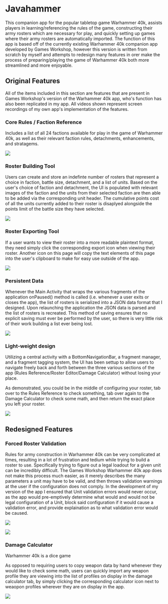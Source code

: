 

# Javahammer

This companion app for the popular tabletop game Warhammer 40k, assists players in learning/referencing the rules of the game, constructing their army rosters which are necessary for play, and quickly setting up games where their army rosters are automatically imported. The function of this app is based off of the currently existing Warhammer 40k companion app developed by Games Workshop, however this version is written from scratch by myself and attempts to redesign many features in orer make the process of preparing/playing the game of Warhammer 40k both more streamlined and more enjoyable.


## Original Features

All of the items included in this section are features that are present in Games Workshop's version of the Warhammer 40k app, who's function has also been replicated in my app. All videos shown represent screen recordings of my own app's implementation of the features.


### Core Rules / Faction Reference

Includes a list of all 24 factions available for play in the game of Warhammer 40k, as well as their relevant faction rules, detachments, enhancements, and stratagems.

![](https://media.giphy.com/media/v1.Y2lkPTc5MGI3NjExZGUzMGZoanB0ZWs2NXBvY2hxOHptMzhjdnp5amNqZXVkeHcwb3VociZlcD12MV9pbnRlcm5hbF9naWZfYnlfaWQmY3Q9Zw/A0k1yWVZYsXY5dyIdd/giphy.gif)




### Roster Building Tool

Users can create and store an indefinte number of rosters that represent a choice in faction, battle size, detachment, and a list of units. Based on the user's choice of faction and detachment, the UI is populated with relevant images of the faction and the units from their selected faction are then able to be added via the corresponding unit header. The cumulative points cost of all the units currently added to their roster is disaplyed alongside the points limit of the battle size they have selected.

![](https://media.giphy.com/media/v1.Y2lkPTc5MGI3NjExNmxjaDFzNzhobzJwY2cyeWY4YXE4bXVjcHl0MTM0NjJldmdscmgwaiZlcD12MV9pbnRlcm5hbF9naWZfYnlfaWQmY3Q9Zw/ykoqfwfNowZT0v6PqS/giphy.gif)

### Roster Exporting Tool

If a user wants to view their roster into a more readable plaintext format, they need simply click the corresponding export icon when viewing their roster. Another icon on this page will copy the text elements of this page into the user's clipboard to make for easy use outside of the app.

![](https://media.giphy.com/media/v1.Y2lkPTc5MGI3NjExZTM3Y2piNTViZmVteTBjanQ0ZWt5dmtuZDVqbHZpYXBmYW1wOWtuNiZlcD12MV9pbnRlcm5hbF9naWZfYnlfaWQmY3Q9Zw/BbKa6IF7qVU5yymwqG/giphy.gif)


### Persistent Data 

Whenever the Main Activity that wraps the various fragments of the application onPaused() method is called (i.e. whenever a user exits or closes the app), the list of rosters is serialized into a JSON data format that I designed. Upon relaunching the application the JSON data is parsed and the list of rosters is recreated. This method of saving ensures that no explicit saving must ever be performed by the user, so there is very little risk of their work building a list ever being lost.

![](https://media.giphy.com/media/v1.Y2lkPTc5MGI3NjExazU3dHM3eHF0M2d5NjdkMHYwdnNqODcyZWp1NjRmZXBhZmgxN2E4aSZlcD12MV9pbnRlcm5hbF9naWZfYnlfaWQmY3Q9Zw/Wu5yLgV5rVIspxYV9h/giphy.gif)

### Light-weight design

Utilizing a central activity with a BottomNavigationBar, a fragment manager, and a fragment tagging system, the UI has been settup to allow users to navigate freely back and forth between the three various sections of the app (Rules Reference/Roster Editor/Damage Calculator) without losing your place.

As demonstrated, you could be in the middle of configuring your roster, tab over to the Rules Reference to check something, tab over again to the Damage Calculator to check some math, and then return the exact place you left your roster.

![](https://media.giphy.com/media/v1.Y2lkPTc5MGI3NjExeDUzbWhrcXBiMzVlZTYyZ2g1MXpvbXVsMHVxNDAxZjF0eTk4NTM2bCZlcD12MV9pbnRlcm5hbF9naWZfYnlfaWQmY3Q9Zw/FWnDhE50q8gMn38w0Q/giphy.gif)





## Redesigned Features


### Forced Roster Validation

Rules for army construction in Warhammer 40k can be very complicated at times, resulting in a lot of frustration and tedium while trying to build a roster to use. Specifically trying to figure out a legal loadout for a given unit can be incredibly difficult. The Games Workshop Warhammer 40k app does not make this process much easier, as it merely describes the many parameters a unit may have to be valid, and then throws validation warnings at the user if the configuration does not comply. In the development of my version of the app I ensured that Unit validation errors would never occur, as the app would pre-emptively determine what would and would not be legal configuration of a Unit, block said configuration if it would cause a validation error, and provide explaination as to what validation error would be caused.

![](https://media.giphy.com/media/v1.Y2lkPTc5MGI3NjExbGc3M25nZzcxaDM5bXowMjh2dnI4NmVtemN5aW0zdWVyYjA0dmIxMiZlcD12MV9pbnRlcm5hbF9naWZfYnlfaWQmY3Q9Zw/tJ142vpaQ65IeO54dt/giphy.gif) 

![](https://media.giphy.com/media/v1.Y2lkPTc5MGI3NjExOGwxaG10aXlmdzBrMmJydDNyYWVwMzZheWhrcWtndnJ6eXM5ZXh5NCZlcD12MV9pbnRlcm5hbF9naWZfYnlfaWQmY3Q9Zw/GbCX49RxnkCgF58tBQ/giphy.gif)


### Damage Calculator

Warhammer 40k is a dice game 

As opposed to requiring users to copy weapon data by hand whenever they would like to check some math, users can quickly import any weapon profile they are viewing into the list of profiles on display in the damage calculator tab, by simply clicking the corresponding calculator icon next to weaopon profiles wherever they are on display in the app. 

![](https://media.giphy.com/media/v1.Y2lkPTc5MGI3NjExa3N0N3N3aWFvbG91OGxvaXoyYXpmZm8xeGRtaHM2MjVpc3hwZTJlMyZlcD12MV9pbnRlcm5hbF9naWZfYnlfaWQmY3Q9Zw/2DgGU7EkVOPhfJzdHX/giphy.gif)
